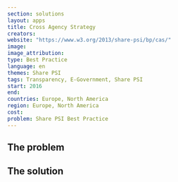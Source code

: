 ```yaml
---
section: solutions
layout: apps
title: Cross Agency Strategy
creators: 
website: "https://www.w3.org/2013/share-psi/bp/cas/"
image: 
image_attribution:
type: Best Practice  
language: en
themes: Share PSI
tags: Transparency, E-Government, Share PSI
start: 2016
end: 
countries: Europe, North America
region: Europe, North America
cost: 
problem: Share PSI Best Practice
---
```


## The problem

## The solution
